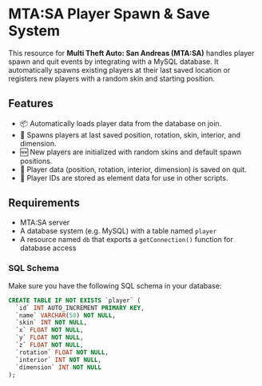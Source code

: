 # MTA:SA Player Spawn & Save System

This resource for **Multi Theft Auto: San Andreas (MTA:SA)** handles player spawn and quit events by integrating with a MySQL database. It automatically spawns existing players at their last saved location or registers new players with a random skin and starting position.

## Features

- 📦 Automatically loads player data from the database on join.
- 🧍 Spawns players at last saved position, rotation, skin, interior, and dimension.
- 🆕 New players are initialized with random skins and default spawn positions.
- 💾 Player data (position, rotation, interior, dimension) is saved on quit.
- 🔐 Player IDs are stored as element data for use in other scripts.

## Requirements

- MTA:SA server
- A database system (e.g. MySQL) with a table named `player`
- A resource named `db` that exports a `getConnection()` function for database access

### SQL Schema

Make sure you have the following SQL schema in your database:

```sql
CREATE TABLE IF NOT EXISTS `player` (
  `id` INT AUTO_INCREMENT PRIMARY KEY,
  `name` VARCHAR(50) NOT NULL,
  `skin` INT NOT NULL,
  `x` FLOAT NOT NULL,
  `y` FLOAT NOT NULL,
  `z` FLOAT NOT NULL,
  `rotation` FLOAT NOT NULL,
  `interior` INT NOT NULL,
  `dimension` INT NOT NULL
);
